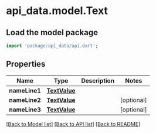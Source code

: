 # api_data.model.Text

## Load the model package
```dart
import 'package:api_data/api.dart';
```

## Properties
Name | Type | Description | Notes
------------ | ------------- | ------------- | -------------
**nameLine1** | [**TextValue**](TextValue.md) |  | 
**nameLine2** | [**TextValue**](TextValue.md) |  | [optional] 
**nameLine3** | [**TextValue**](TextValue.md) |  | [optional] 

[[Back to Model list]](../README.md#documentation-for-models) [[Back to API list]](../README.md#documentation-for-api-endpoints) [[Back to README]](../README.md)


